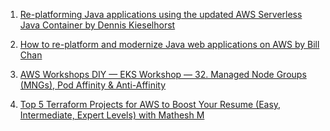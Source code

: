 
1. [Re-platforming Java applications using the updated AWS Serverless Java Container by Dennis Kieselhorst](https://aws.amazon.com/blogs/compute/re-platforming-java-applications-using-the-updated-aws-serverless-java-container/)
1. [How to re-platform and modernize Java web applications on AWS by Bill Chan](https://aws.amazon.com/blogs/compute/re-platform-java-web-applications-on-aws/)

1. [AWS Workshops DIY — EKS Workshop — 32. Managed Node Groups (MNGs), Pod Affinity & Anti-Affinity](https://medium.com/the-aws-way/aws-workshops-diy-eks-workshop-32-managed-node-groups-mngs-pod-affinity-anti-affinity-17dc98aa8961)

1. [Top 5 Terraform Projects for AWS to Boost Your Resume (Easy, Intermediate, Expert Levels) with Mathesh M](https://towardsaws.com/top-5-terraform-projects-for-aws-to-boost-your-resume-easy-intermediate-expert-levels-with-59c5cc67c3e0)